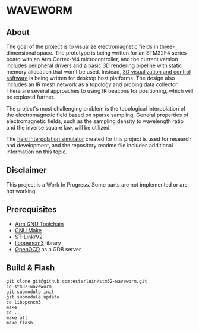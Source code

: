 # **WAVEWORM**

## About
The goal of the project is to visualize electromagnetic fields in three-dimensional space. The prototype is being written for an STM32F4 series board with an Arm Cortex-M4 microcontroller, and the current version includes peripheral drivers and a basic 3D rendering pipeline with static memory allocation that won't be used. Instead, [3D visualization and control software](https://github.com/esterlein/waveworm-view) is being written for desktop host platforms. The design also includes an IR mesh network as a topology and probing data collector. There are several approaches to using IR beacons for positioning, which will be explored further.

The project's most challenging problem is the topological interpolation of the electromagnetic field based on sparse sampling. General properties of electromagnetic fields, such as the sampling density to wavelength ratio and the inverse square law, will be utilized.

The [field interpolation simulator](https://github.com/esterlein/waveworm-caster) created for this project is used for research and development, and the repository readme file includes additional information on this topic.

## Disclaimer
This project is a Work In Progress. Some parts are not implemented or are not working.

## Prerequisites
* [Arm GNU Toolchain](https://developer.arm.com/Tools%20and%20Software/GNU%20Toolchain)
* [GNU Make](https://www.gnu.org/software/make/)
* ST-Link/V2
* [libopencm3](https://github.com/libopencm3/libopencm3) library
* [OpenOCD](https://openocd.org/) as a GDB server

## Build & Flash
```
git clone git@github.com:esterlein/stm32-waveworm.git
cd stm32-waveworm
git submodule init
git submodule update
cd libopencm3
make
cd ..
make all
make flash
```
